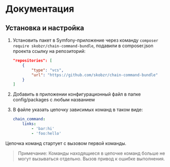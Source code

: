 Документация
============
Установка и настройка
---------------------
1. Установить пакет в Symfony-приложение через команду `composer require skobzr/chain-command-bundle`, подавили в composer.json проекта ссылку на репозиторий:

    ```json
    "repositories": [
        {
            "type": "vcs",
            "url": "https://github.com/skobzr/chain-command-bundle"
        }
    ]
    ```

2. Добавить в приложении конфигурационный файл в папке config/packages с любым названием
3. В файле указать цепочку зависимых команд в таком виде:

    ```yaml
    chain_command:
        links:
            - 'bar:hi'
            - 'foo:hello'
    ```

Цепочка команд стартует с вызовом первой команды.

> Примечание: Команды находящиеся в цепочке команд больше не могут вызываться отдельно. Вызов привод к ошибке выполнения.
